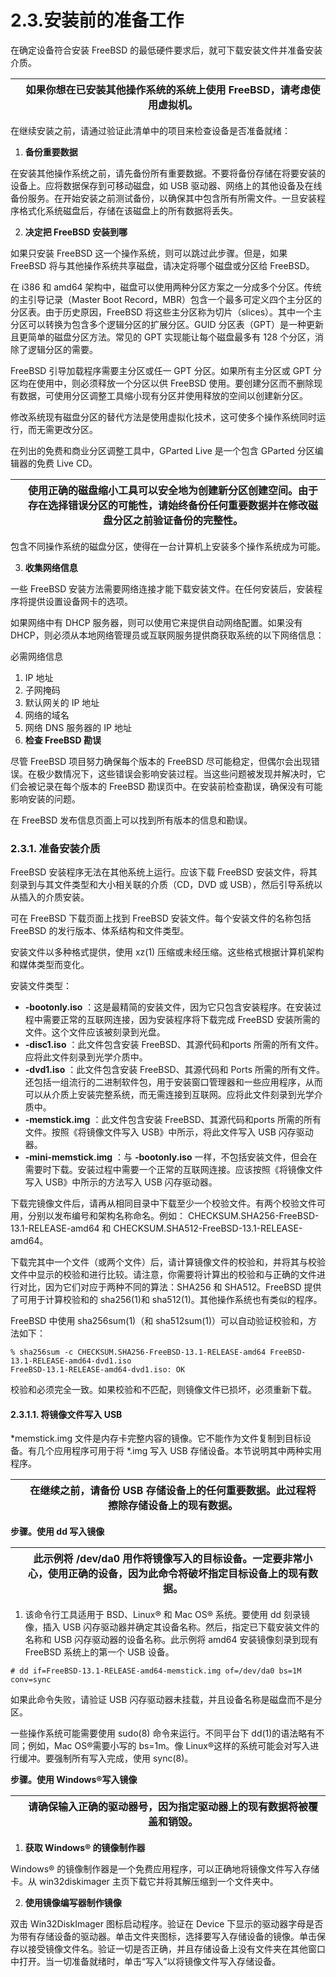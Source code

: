 # 2.3.安装前的准备工作

在确定设备符合安装 FreeBSD 的最低硬件要求后，就可下载安装文件并准备安装介质。

|  | 如果你想在已安装其他操作系统的系统上使用 FreeBSD，请考虑使用虚拟机。|
| -- | ---------------------------------------------------------------------- |

在继续安装之前，请通过验证此清单中的项目来检查设备是否准备就绪：

1. **备份重要数据**

在安装其他操作系统之前，请先备份所有重要数据。不要将备份存储在将要安装的设备上。应将数据保存到可移动磁盘，如 USB 驱动器、网络上的其他设备及在线备份服务。在开始安装之前测试备份，以确保其中包含所有所需文件。一旦安装程序格式化系统磁盘后，存储在该磁盘上的所有数据将丢失。

2. **决定把 FreeBSD 安装到哪**

如果只安装 FreeBSD 这一个操作系统，则可以跳过此步骤。但是，如果 FreeBSD 将与其他操作系统共享磁盘，请决定将哪个磁盘或分区给 FreeBSD。

在 i386 和 amd64 架构中，磁盘可以使用两种分区方案之一分成多个分区。传统的主引导记录（Master Boot Record，MBR）包含一个最多可定义四个主分区的分区表。由于历史原因，FreeBSD 将这些主分区称为切片（slices）。其中一个主分区可以转换为包含多个逻辑分区的扩展分区。GUID 分区表（GPT）是一种更新且更简单的磁盘分区方法。常见的 GPT 实现能让每个磁盘最多有 128 个分区，消除了逻辑分区的需要。

FreeBSD 引导加载程序需要主分区或任一 GPT 分区。如果所有主分区或 GPT 分区均在使用中，则必须释放一个分区以供 FreeBSD 使用。要创建分区而不删除现有数据，可使用分区调整工具缩小现有分区并使用释放的空间以创建新分区。

修改系统现有磁盘分区的替代方法是使用虚拟化技术，这可使多个操作系统同时运行，而无需更改分区。

在列出的免费和商业分区调整工具中，GParted Live 是一个包含 GParted 分区编辑器的免费 Live CD。

|  | 使用正确的磁盘缩小工具可以安全地为创建新分区创建空间。由于存在选择错误分区的可能性，请始终备份任何重要数据并在修改磁盘分区之前验证备份的完整性。|
| -- | -------------------------------------------------------------------------------------------------------------------------------------------------- |

包含不同操作系统的磁盘分区，使得在一台计算机上安装多个操作系统成为可能。

3. **收集网络信息**

一些 FreeBSD 安装方法需要网络连接才能下载安装文件。在任何安装后，安装程序将提供设置设备网卡的选项。

如果网络中有 DHCP 服务器，则可以使用它来提供自动网络配置。如果没有 DHCP，则必须从本地网络管理员或互联网服务提供商获取系统的以下网络信息：

必需网络信息

1. IP 地址
2. 子网掩码
3. 默认网关的 IP 地址
4. 网络的域名
5. 网络 DNS 服务器的 IP 地址
6. **检查 FreeBSD 勘误**

尽管 FreeBSD 项目努力确保每个版本的 FreeBSD 尽可能稳定，但偶尔会出现错误。在极少数情况下，这些错误会影响安装过程。当这些问题被发现并解决时，它们会被记录在每个版本的 FreeBSD 勘误页中。在安装前检查勘误，确保没有可能影响安装的问题。

在 FreeBSD 发布信息页面上可以找到所有版本的信息和勘误。

### 2.3.1. 准备安装介质

FreeBSD 安装程序无法在其他系统上运行。应该下载 FreeBSD 安装文件，将其刻录到与其文件类型和大小相关联的介质（CD，DVD 或 USB），然后引导系统以从插入的介质安装。

可在 FreeBSD 下载页面上找到 FreeBSD 安装文件。每个安装文件的名称包括 FreeBSD 的发行版本、体系结构和文件类型。

安装文件以多种格式提供，使用 xz(1) 压缩或未经压缩。这些格式根据计算机架构和媒体类型而变化。

安装文件类型：

*  **-bootonly.iso** ：这是最精简的安装文件，因为它只包含安装程序。在安装过程中需要正常的互联网连接，因为安装程序将下载完成 FreeBSD 安装所需的文件。这个文件应该被刻录到光盘。
*  **-disc1.iso** ：此文件包含安装 FreeBSD、其源代码和ports 所需的所有文件。应将此文件刻录到光学介质中。
*  **-dvd1.iso** ：此文件包含安装 FreeBSD、其源代码和 Ports 所需的所有文件。还包括一组流行的二进制软件包，用于安装窗口管理器和一些应用程序，从而可以从介质上安装完整系统，而无需连接到互联网。应将此文件刻录到光学介质中。
*  **-memstick.img** ：此文件包含安装 FreeBSD、其源代码和ports 所需的所有文件。按照《将镜像文件写入 USB》中所示，将此文件写入 USB 闪存驱动器。
*  **-mini-memstick.img** ：与  **-bootonly.iso** 一样，不包括安装文件，但会在需要时下载。安装过程中需要一个正常的互联网连接。应该按照《将镜像文件写入 USB》中所示的方法写入 USB 闪存驱动器。

下载完镜像文件后，请再从相同目录中下载至少一个校验文件。有两个校验文件可用，分别以发布编号和架构名称命名。例如： CHECKSUM.SHA256-FreeBSD-13.1-RELEASE-amd64 和 CHECKSUM.SHA512-FreeBSD-13.1-RELEASE-amd64。

下载完其中一个文件（或两个文件）后，请计算镜像文件的校验和，并将其与校验文件中显示的校验和进行比较。请注意，你需要将计算出的校验和与正确的文件进行对比，因为它们对应于两种不同的算法：SHA256 和 SHA512。FreeBSD 提供了可用于计算校验和的 sha256(1)和 sha512(1)。其他操作系统也有类似的程序。

FreeBSD 中使用 sha256sum(1)（和 sha512sum(1)）可以自动验证校验和，方法如下：

```
% sha256sum -c CHECKSUM.SHA256-FreeBSD-13.1-RELEASE-amd64 FreeBSD-13.1-RELEASE-amd64-dvd1.iso
FreeBSD-13.1-RELEASE-amd64-dvd1.iso: OK
```

校验和必须完全一致。如果校验和不匹配，则镜像文件已损坏，必须重新下载。

#### 2.3.1.1. 将镜像文件写入 USB

*memstick.img 文件是内存卡完整内容的镜像。它不能作为文件复制到目标设备。有几个应用程序可用于将 *.img 写入 USB 存储设备。本节说明其中两种实用程序。

|  | 在继续之前，请备份 USB 存储设备上的任何重要数据。此过程将擦除存储设备上的现有数据。|
| -- | ------------------------------------------------------------------------------------- |

**步骤。使用 dd 写入镜像**

|  | 此示例将 /dev/da0 用作将镜像写入的目标设备。一定要非常小心，使用正确的设备，因为此命令将破坏指定目标设备上的现有数据。|
| -- | ------------------------------------------------------------------------------------------------------------------------ |

1. 该命令行工具适用于 BSD、Linux® 和 Mac OS® 系统。要使用 dd 刻录镜像，插入 USB 闪存驱动器并确定其设备名称。然后，指定已下载安装文件的名称和 USB 闪存驱动器的设备名称。此示例将 amd64 安装镜像刻录到现有 FreeBSD 系统上的第一个 USB 设备。

```
# dd if=FreeBSD-13.1-RELEASE-amd64-memstick.img of=/dev/da0 bs=1M conv=sync
```

如果此命令失败，请验证 USB 闪存驱动器未挂载，并且设备名称是磁盘而不是分区。

一些操作系统可能需要使用 sudo(8) 命令来运行。不同平台下 dd(1)的语法略有不同；例如，Mac OS®需要小写的 bs=1m。像 Linux®这样的系统可能会对写入进行缓冲。要强制所有写入完成，使用 sync(8)。

**步骤。使用 Windows®写入镜像**

|  | 请确保输入正确的驱动器号，因为指定驱动器上的现有数据将被覆盖和销毁。|
| -- | ---------------------------------------------------------------------- |

1. **获取 Windows® 的镜像制作器**

Windows® 的镜像制作器是一个免费应用程序，可以正确地将镜像文件写入存储卡。从 win32diskimager 主页下载它并将其解压缩到一个文件夹中。

2. **使用镜像编写器制作镜像**

双击 Win32DiskImager 图标启动程序。验证在 Device 下显示的驱动器字母是否为带有存储设备的驱动器。单击文件夹图标，选择要写入存储设备的镜像。单击保存以接受镜像文件名。验证一切是否正确，并且存储设备上没有文件夹在其他窗口中打开。当一切准备就绪时，单击“写入”以将镜像文件写入存储设备。
